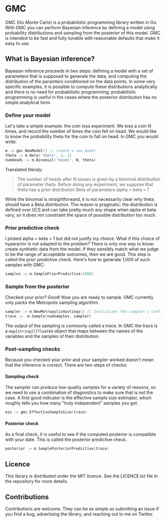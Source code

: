 # GMC

GMC (Go Monte Carlo) is a probabilistic programming library written in Go. With
GMC you can perform Bayesian inference by defining a model using probability
distributions and sampling from the posterior of this model. GMC is intended to
be fast and fully tunable with reasonable defaults that make it easy to use.

## What is Bayesian inference?

Bayesian inference proceeds in two steps: defining a model with a set of
parameters that is supposed to generate the data, and computing the distribution
of the paramters conditioned on the data points. In some very specific examples,
it is possible to compute these distributions analytically and there is no need
for probabilistic programming; probabilistic programming is useful in the cases
where the posterior distribution has no simple analytical form.

### Define your model

Let's take a simple example: the coin toss experiment. We toss a coin N times,
and record the number of times the coin fell on head. We would like to know the
probability theta for the coin to fall on head. In GMC you would write:

```go
m := gmc.NewModel() // create a new model
theta := m.Beta('theta', 1, 1)
numHeads := m.Binomial('heads', N, theta)
```

Translated literaly:

> The number of heads after N tosses is given by a binomial distribution of 
> parameter theta. Before doing any experiment, we suppose that theta has a
> prior distribution Beta of parameters alpha = beta = 1

While the binomial is straightforward, it is not necessarily clear why theta
should have a Beta distribution. The reason is pragmatic: the distribution is
defined over [0,1] and  can take pretty much any shape when alpha et beta vary,
so it does not constraint the space of possible distribution too much.

### Prior predictive check

I picked alpha = beta = 1 but did not justify my choice. What if this
choice of hyperprior is not adapted to the problem? There is only one way to
know: create synthetic data from the model. If they sensibly match what we judge
to be the range of acceptable outcomes, then we are good. This step is called
the prior predictive check. Here's how to generate 1,000 of such samples with
GMC:

```go
samples := m.SamplePriorPredictive(1000)
```

### Sample from the posterior

Checked your prior? Good! Now you are ready to sample. GMC currently only packs
the Metropolis sampling algorithm.

```go
sampler := m.NewMetropolisHastings() // Initializes the sampler's configuration
trace :=  m.Sample(numSamples, sampler)
```

The output of the sampling is commonly called a trace. In GMC the trace is a 
`map[string][]float64` object that maps between the names of the variables and
the samples of their distribution.

### Post-sampling checks

Because you checked your prior and your sampler worked doesn't mean that the
inference is correct. There are two steps of checks:

#### Sampling check

The sampler can produce low-quality samples for a variety of reasons, so we need
to use a combination of diagnostics to make sure that is not the case. A first
good indicator is the effective sample size estimator, which roughly tells you
how many "truly independent" samples you got.

```go
ess := gmc.EffectiveSampleSize(trace)
```

#### Posterior check

As a final check, it is useful to see if the computed posterior is compatible
with your date. This is called the posterior predictive check.

```go
posterior := m.SamplePosteriorPredictive(trace)
```

## Licence

This library is distributed under the MIT licence. See the LICENCE.txt file in
the repository for more details.

## Contributions

Contributions are welcome. They can be as simple as submitting an issue if you
find a bug, advertising the library, and reaching out to me on Twitter.
